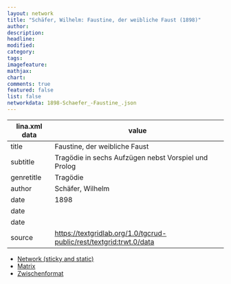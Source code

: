 ```yaml
---
layout: network
title: "Schäfer, Wilhelm: Faustine, der weibliche Faust (1898)"
author:
description:
headline:
modified:
category:
tags:
imagefeature: 
mathjax: 
chart: 
comments: true
featured: false
list: false
networkdata: 1898-Schaefer_-Faustine_.json
---
```

lina.xml data  | value
------------- | -------------
title|Faustine, der weibliche Faust
subtitle|Tragödie in sechs Aufzügen nebst Vorspiel und Prolog
genretitle|Tragödie
author|Schäfer, Wilhelm
date|1898
date|
date|
source|https://textgridlab.org/1.0/tgcrud-public/rest/textgrid:trwt.0/data


* [Network (sticky and static)](/network302)
* [Matrix](/matrix302)
* [Zwischenformat](/lina302 )
